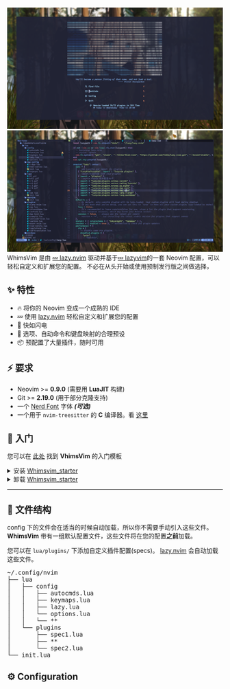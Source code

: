 ![image](https://github.com/xiaoCRQ/WhimsVim/blob/main/introduce/img/dashboard.png)
![image](https://github.com/xiaoCRQ/WhimsVim/blob/main/introduce/img/interface.png)
WhimsVim 是由 [💤 lazy.nvim](https://github.com/folke/lazy.nvim) 驱动并基于[💤 lazyvim](https://github.com/LazyVim/LazyVim)的一套 Neovim 配置，可以轻松自定义和扩展您的配置。
不必在从头开始或使用预制发行版之间做选择，

## ✨ 特性

- 🔥 将你的 Neovim 变成一个成熟的 IDE
- 💤 使用 [lazy.nvim](https://github.com/folke/lazy.nvim) 轻松自定义和扩展您的配置
- 🚀 快如闪电
- 🧹 选项、自动命令和键盘映射的合理预设
- 📦 预配置了大量插件，随时可用

## ⚡️ 要求

- Neovim >= **0.9.0** (需要用 **LuaJIT** 构建)
- Git >= **2.19.0** (用于部分克隆支持)
- 一个 [Nerd Font](https://www.nerdfonts.com/) 字体 **_(可选)_**
- 一个用于 `nvim-treesitter` 的 **C** 编译器。看 [这里](https://github.com/nvim-treesitter/nvim-treesitter#requirements)

## 🚀 入门

您可以在 [此处](https://github.com/xiaoCRQ/WhimsVim_starter) 找到 **VhimsVim** 的入门模板

<details><summary> 安装 <a href="https://github.com/xiaoCRQ/WhimsVim_starter">Whimsvim_starter</a></summary>

<details style="margin-left: 20px;"><summary > Windows [powershell] </summary>

- 克隆

```sh
git clone https://github.com/xiaoCRQ/WhimsVim_starter $env:LOCALAPPDATA\nvim
```

- 删除 `.git` 文件夹，以便稍后将其添加到您自己的存储库

  ```sh
  Remove-Item $env:LOCALAPPDATA\nvim\.git -Recurse -Force
  ```

- 启动 Neovim!

  ```sh
  nvim
  ```

</details>

<details style="margin-left: 20px;"><summary > Linux/MacOS </summary>

- 克隆

```sh
git clone https://github.com/LazyVim/starter ~/.config/nvim
```

- 删除 `.git` 文件夹，以便稍后将其添加到您自己的存储库

  ```sh
  rm -rf ~/.config/nvim/.git
  ```

- 启动 Neovim!

  ```sh
  nvim
  ```

</details>
</details>

<details><summary> 卸载 <a href="https://github.com/xiaoCRQ/WhimsVim_starter">Whimsvim_starter</a></summary>

</details>

---

## 📂 文件结构

config 下的文件会在适当的时候自动加载，所以你不需要手动引入这些文件。
**WhimsVim** 带有一组默认配置文件，这些文件将在您的配置**之前**加载。

您可以在 `lua/plugins/` 下添加自定义插件配置(specs)。
[lazy.nvim](https://github.com/folke/lazy.nvim) 会自动加载这些文件。

<pre>
~/.config/nvim
├── lua
│   ├── config
│   │   ├── autocmds.lua
│   │   ├── keymaps.lua
│   │   ├── lazy.lua
│   │   └── options.lua
│   │   └── **
│   └── plugins
│       ├── spec1.lua
│       ├── **
│       └── spec2.lua
└── init.lua
</pre>

## ⚙️ Configuration
